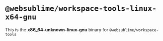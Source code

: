 # `@websublime/workspace-tools-linux-x64-gnu`

This is the **x86_64-unknown-linux-gnu** binary for `@websublime/workspace-tools`
